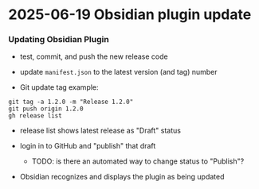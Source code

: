 # 2025-06-19 Obsidian plugin update

### Updating Obsidian Plugin

- test, commit, and push the new release code

- update `manifest.json` to the latest version (and tag) number

- Git update tag example:

```shell
git tag -a 1.2.0 -m "Release 1.2.0"
git push origin 1.2.0
gh release list
```

- release list shows latest release as "Draft" status
- login in to GitHub and "publish" that draft
	- TODO: is there an automated way to change status to "Publish"?

- Obsidian recognizes and displays the plugin as being updated

